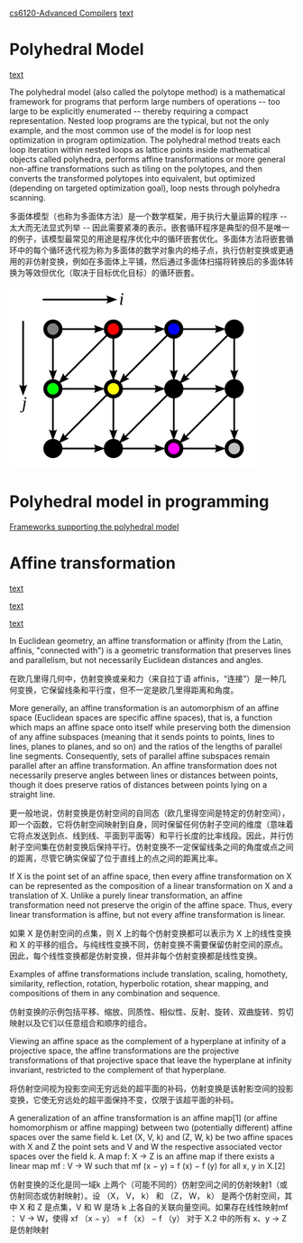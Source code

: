 
[cs6120-Advanced Compilers](https://www.cs.cornell.edu/courses/cs6120/2023fa/)
[text](https://www.cs.cornell.edu/courses/cs6120/2023fa/blog/polyhedral/#1)
# Polyhedral Model

[text](https://en.wikipedia.org/wiki/Polytope_model)



The polyhedral model (also called the polytope method) is a mathematical framework for programs that perform large numbers of operations -- too large to be explicitly enumerated -- thereby requiring a compact representation. Nested loop programs are the typical, but not the only example, and the most common use of the model is for loop nest optimization in program optimization. The polyhedral method treats each loop iteration within nested loops as lattice points inside mathematical objects called polyhedra, performs affine transformations or more general non-affine transformations such as tiling on the polytopes, and then converts the transformed polytopes into equivalent, but optimized (depending on targeted optimization goal), loop nests through polyhedra scanning.

多面体模型（也称为多面体方法）是一个数学框架，用于执行大量运算的程序 -- 太大而无法显式列举 -- 因此需要紧凑的表示。嵌套循环程序是典型的但不是唯一的例子，该模型最常见的用途是程序优化中的循环嵌套优化。多面体方法将嵌套循环中的每个循环迭代视为称为多面体的数学对象内的格子点，执行仿射变换或更通用的非仿射变换，例如在多面体上平铺，然后通过多面体扫描将转换后的多面体转换为等效但优化（取决于目标优化目标）的循环嵌套。

![alt text](image.png)

# Polyhedral model in programming

[Frameworks supporting the polyhedral model](https://en.wikipedia.org/wiki/Frameworks_supporting_the_polyhedral_model)


# Affine transformation

[text](https://en.wikipedia.org/wiki/Affine_transformation)

[text](https://www.mathworks.com/discovery/affine-transformation.html)

[text](https://blog.csdn.net/u011681952/article/details/98942207)

In Euclidean geometry, an affine transformation or affinity (from the Latin, affinis, "connected with") is a geometric transformation that preserves lines and parallelism, but not necessarily Euclidean distances and angles.

在欧几里得几何中，仿射变换或亲和力（来自拉丁语 affinis，“连接”）是一种几何变换，它保留线条和平行度，但不一定是欧几里得距离和角度。

More generally, an affine transformation is an automorphism of an affine space (Euclidean spaces are specific affine spaces), that is, a function which maps an affine space onto itself while preserving both the dimension of any affine subspaces (meaning that it sends points to points, lines to lines, planes to planes, and so on) and the ratios of the lengths of parallel line segments. Consequently, sets of parallel affine subspaces remain parallel after an affine transformation. An affine transformation does not necessarily preserve angles between lines or distances between points, though it does preserve ratios of distances between points lying on a straight line.

更一般地说，仿射变换是仿射空间的自同态（欧几里得空间是特定的仿射空间），即一个函数，它将仿射空间映射到自身，同时保留任何仿射子空间的维度（意味着它将点发送到点、线到线、平面到平面等）和平行长度的比率线段。因此，并行仿射子空间集在仿射变换后保持平行。仿射变换不一定保留线条之间的角度或点之间的距离，尽管它确实保留了位于直线上的点之间的距离比率。

If X is the point set of an affine space, then every affine transformation on X can be represented as the composition of a linear transformation on X and a translation of X. Unlike a purely linear transformation, an affine transformation need not preserve the origin of the affine space. Thus, every linear transformation is affine, but not every affine transformation is linear.

如果 X 是仿射空间的点集，则 X 上的每个仿射变换都可以表示为 X 上的线性变换和 X 的平移的组合。与纯线性变换不同，仿射变换不需要保留仿射空间的原点。因此，每个线性变换都是仿射变换，但并非每个仿射变换都是线性变换。

Examples of affine transformations include translation, scaling, homothety, similarity, reflection, rotation, hyperbolic rotation, shear mapping, and compositions of them in any combination and sequence.

仿射变换的示例包括平移、缩放、同质性、相似性、反射、旋转、双曲旋转、剪切映射以及它们以任意组合和顺序的组合。

Viewing an affine space as the complement of a hyperplane at infinity of a projective space, the affine transformations are the projective transformations of that projective space that leave the hyperplane at infinity invariant, restricted to the complement of that hyperplane.

将仿射空间视为投影空间无穷远处的超平面的补码，仿射变换是该射影空间的投影变换，它使无穷远处的超平面保持不变，仅限于该超平面的补码。

A generalization of an affine transformation is an affine map[1] (or affine homomorphism or affine mapping) between two (potentially different) affine spaces over the same field k. Let (X, V, k) and (Z, W, k) be two affine spaces with X and Z the point sets and V and W the respective associated vector spaces over the field k. A map f: X → Z is an affine map if there exists a linear map mf : V → W such that mf (x − y) = f (x) − f (y) for all x, y in X.[2]

仿射变换的泛化是同一域k 上两个（可能不同的）仿射空间之间的仿射映射1（或仿射同态或仿射映射）。设 （X， V， k） 和 （Z， W， k） 是两个仿射空间，其中 X 和 Z 是点集，V 和 W 是场 k 上各自的关联向量空间。如果存在线性映射mf ： V → W，使得 xf （x − y） = f （x） − f （y） 对于 X.2 中的所有 x、y → Z 是仿射映射